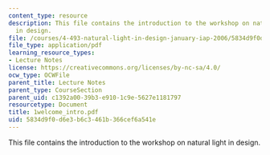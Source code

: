 ```yaml
---
content_type: resource
description: This file contains the introduction to the workshop on natural light
  in design.
file: /courses/4-493-natural-light-in-design-january-iap-2006/5834d9f0d6e3b6c3461b366cef6a541e_1welcome_intro.pdf
file_type: application/pdf
learning_resource_types:
- Lecture Notes
license: https://creativecommons.org/licenses/by-nc-sa/4.0/
ocw_type: OCWFile
parent_title: Lecture Notes
parent_type: CourseSection
parent_uid: c1392a00-39b3-e910-1c9e-5627e1181797
resourcetype: Document
title: 1welcome_intro.pdf
uid: 5834d9f0-d6e3-b6c3-461b-366cef6a541e
---
```

This file contains the introduction to the workshop on natural light in design.